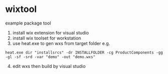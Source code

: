 # wixtool
example package tool 

1. install wix extension for visual studio
2. install wix toolset for workstation
3. use heat.exe to gen wxs from target folder
e.g.
```
heat.exe dir "installsrcs" -dr INSTALLFOLDER -cg ProductComponents -gg -gl -sf -srd -var "demo" -out "demo.wxs"
```
4. edit wxs then build by visual studio


